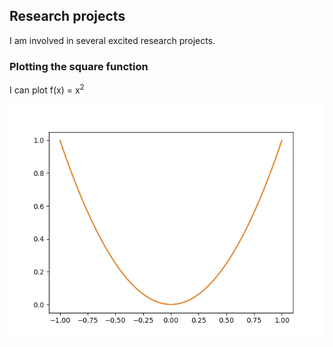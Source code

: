 ## Research projects

I am involved in several excited research projects.

### Plotting the square function

I can plot f(x) = x<sup>2</sup>

![Plot of square function](squareplot.png)
